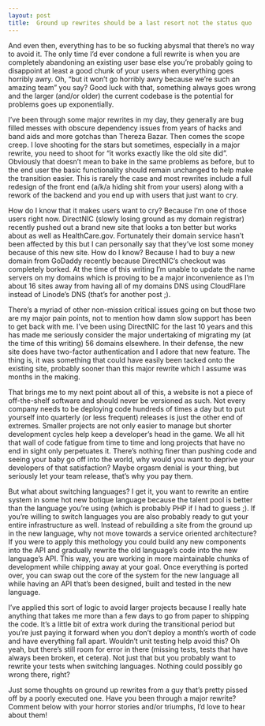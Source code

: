 ```yaml
---
layout: post
title:  Ground up rewrites should be a last resort not the status quo
---
```


And even then, everything has to be so fucking abysmal that there’s no way to avoid it. The only time I’d ever condone a full rewrite is when you are completely abandoning an existing user base else you’re probably going to disappoint at least a good chunk of your users when everything goes horribly awry. Oh, “but it won’t go horribly awry because we’re such an amazing team” you say? Good luck with that, something always goes wrong and the larger (and/or older) the current codebase is the potential for problems goes up exponentially.

I’ve been through some major rewrites in my day, they generally are bug filled messes with obscure dependency issues from years of hacks and band aids and more gotchas than Thereza Bazar. Then comes the scope creep. I love shooting for the stars but sometimes, especially in a major rewrite, you need to shoot for “it works exactly like the old site did”. Obviously that doesn’t mean to bake in the same problems as before, but to the end user the basic functionality should remain unchanged to help make the transition easier. This is rarely the case and most rewrites include a full redesign of the front end (a/k/a hiding shit from your users) along with a rework of the backend and you end up with users that just want to cry.

How do I know that it makes users want to cry? Because I’m one of those users right now. DirectNIC (slowly losing ground as my domain registrar) recently pushed out a brand new site that looks a ton better but works about as well as HealthCare.gov. Fortunately their domain service hasn’t been affected by this but I can personally say that they’ve lost some money because of this new site. How do I know? Because I had to buy a new domain from GoDaddy recently because DirectNIC’s checkout was completely borked. At the time of this writing I’m unable to update the name servers on my domains which is proving to be a major inconvenience as I’m about 16 sites away from having all of my domains DNS using CloudFlare instead of Linode’s DNS (that’s for another post ;).

There’s a myriad of other non-mission critical issues going on but those two are my major pain points, not to mention how damn slow support has been to get back with me. I’ve been using DirectNIC for the last 10 years and this has made me seriously consider the major undertaking of migrating my (at the time of this writing) 56 domains elsewhere. In their defense, the new site does have two-factor authentication and I adore that new feature. The thing is, it was something that could have easily been tacked onto the existing site, probably sooner than this major rewrite which I assume was months in the making.

That brings me to my next point about all of this, a website is not a piece of off-the-shelf software and should never be versioned as such. Not every company needs to be deploying code hundreds of times a day but to put yourself into quarterly (or less frequent) releases is just the other end of extremes. Smaller projects are not only easier to manage but shorter development cycles help keep a developer’s head in the game. We all hit that wall of code fatigue from time to time and long projects that have no end in sight only perpetuates it. There’s nothing finer than pushing code and seeing your baby go off into the world, why would you want to deprive your developers of that satisfaction? Maybe orgasm denial is your thing, but seriously let your team release, that’s why you pay them.

But what about switching languages? I get it, you want to rewrite an entire system in some hot new botique language because the talent pool is better than the language you’re using (which is probably PHP if I had to guess ;). If you’re willing to switch languages you are also probably ready to gut your entire infrastructure as well. Instead of rebuilding a site from the ground up in the new language, why not move towards a service oriented architecture? If you were to apply this methology you could build any new components into the API and gradually rewrite the old language’s code into the new language’s API. This way, you are working in more maintainable chunks of development while chipping away at your goal. Once everything is ported over, you can swap out the core of the system for the new language all while having an API that’s been designed, built and tested in the new language.

I’ve applied this sort of logic to avoid larger projects because I really hate anything that takes me more than a few days to go from paper to shipping the code. It’s a little bit of extra work during the transitional period but you’re just paying it forward when you don’t deploy a month’s worth of code and have everything fall apart. Wouldn’t unit testing help avoid this? Oh yeah, but there’s still room for error in there (missing tests, tests that have always been broken, et cetera). Not just that but you probably want to rewrite your tests when switching languages. Nothing could possibly go wrong there, right?

Just some thoughts on ground up rewrites from a guy that’s pretty pissed off by a poorly executed one. Have you been through a major rewrite? Comment below with your horror stories and/or triumphs, I’d love to hear about them!
